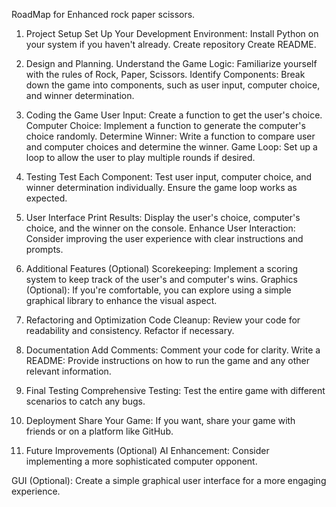 RoadMap for Enhanced rock paper scissors.


1. Project Setup
Set Up Your Development Environment:
Install Python on your system if you haven't already.
Create repository
Create README.

3. Design and Planning.
Understand the Game Logic:
Familiarize yourself with the rules of Rock, Paper, Scissors.
Identify Components:
Break down the game into components, such as user input, computer choice, and winner determination.

4. Coding the Game
User Input:
Create a function to get the user's choice.
Computer Choice:
Implement a function to generate the computer's choice randomly.
Determine Winner:
Write a function to compare user and computer choices and determine the winner.
Game Loop:
Set up a loop to allow the user to play multiple rounds if desired.

5. Testing
Test Each Component:
Test user input, computer choice, and winner determination individually.
Ensure the game loop works as expected.

6. User Interface
Print Results:
Display the user's choice, computer's choice, and the winner on the console.
Enhance User Interaction:
Consider improving the user experience with clear instructions and prompts.

7. Additional Features (Optional)
Scorekeeping:
Implement a scoring system to keep track of the user's and computer's wins.
Graphics (Optional):
If you're comfortable, you can explore using a simple graphical library to enhance the visual aspect.

8. Refactoring and Optimization
Code Cleanup:
Review your code for readability and consistency.
Refactor if necessary.

9. Documentation
Add Comments:
Comment your code for clarity.
Write a README:
Provide instructions on how to run the game and any other relevant information.

10. Final Testing
Comprehensive Testing:
Test the entire game with different scenarios to catch any bugs.

11. Deployment
Share Your Game:
If you want, share your game with friends or on a platform like GitHub.

12. Future Improvements (Optional)
AI Enhancement:
Consider implementing a more sophisticated computer opponent.

GUI (Optional):
Create a simple graphical user interface for a more engaging experience.
